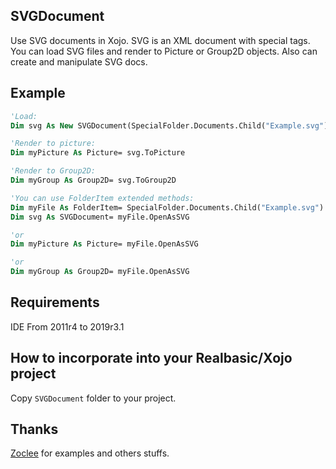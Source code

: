 SVGDocument
---

Use SVG documents in Xojo. SVG is an XML document with special tags.
You can load SVG files and render to Picture or Group2D objects. Also can create and manipulate SVG docs.

## Example
```vb
'Load:
Dim svg As New SVGDocument(SpecialFolder.Documents.Child("Example.svg"))

'Render to picture:
Dim myPicture As Picture= svg.ToPicture

'Render to Group2D:
Dim myGroup As Group2D= svg.ToGroup2D

'You can use FolderItem extended methods:
Dim myFile As FolderItem= SpecialFolder.Documents.Child("Example.svg")
Dim svg As SVGDocument= myFile.OpenAsSVG

'or
Dim myPicture As Picture= myFile.OpenAsSVG

'or
Dim myGroup As Group2D= myFile.OpenAsSVG
```

## Requirements

IDE From 2011r4 to 2019r3.1

## How to incorporate into your Realbasic/Xojo project

Copy `SVGDocument` folder to your project.

## Thanks

[Zoclee](https://github.com/Zoclee/xojo-drawsvg) for examples and others stuffs.
